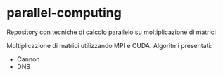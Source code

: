 # parallel-computing
Repository con tecniche di calcolo parallelo su moltiplicazione di matrici

Moltiplicazione di matrici utilizzando MPI e CUDA.
Algoritmi presentati:
- Cannon
- DNS
